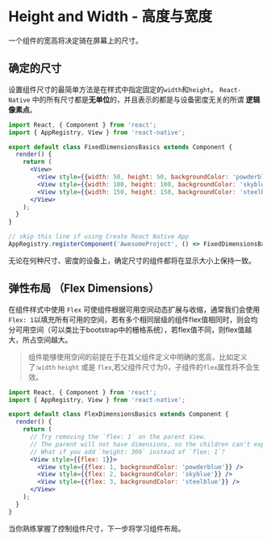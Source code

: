 # Height and Width - 高度与宽度

一个组件的宽高将决定骑在屏幕上的尺寸。

## 确定的尺寸

设置组件尺寸的最简单方法是在样式中指定固定的`width`和`height`。 `React-Native` 中的所有尺寸都是**无单位**的，并且表示的都是与设备密度无关的所谓 **逻辑像素点**。

``` jsx
import React, { Component } from 'react';
import { AppRegistry, View } from 'react-native';

export default class FixedDimensionsBasics extends Component {
  render() {
    return (
      <View>
        <View style={{width: 50, height: 50, backgroundColor: 'powderblue'}} />
        <View style={{width: 100, height: 100, backgroundColor: 'skyblue'}} />
        <View style={{width: 150, height: 150, backgroundColor: 'steelblue'}} />
      </View>
    );
  }
}

// skip this line if using Create React Native App
AppRegistry.registerComponent('AwesomeProject', () => FixedDimensionsBasics);

```

无论在何种尺寸、密度的设备上，确定尺寸的组件都将在显示大小上保持一致。

## 弹性布局 （Flex Dimensions）

在组件样式中使用 `Flex` 可使组件根据可用空间动态扩展与收缩，通常我们会使用 `Flex: 1`以填充所有可用的空间，若有多个相同层级的组件flex值相同时，则会均分可用空间（可以类比于bootstrap中的栅格系统），若flex值不同，则flex值越大，所占空间越大。

> 组件能够使用空间的前提在于在其父组件定义中明确的宽高，比如定义了:`width` `height` 或是 `flex`,若父组件尺寸为0，子组件的`flex`属性将不会生效。

```jsx
import React, { Component } from 'react';
import { AppRegistry, View } from 'react-native';

export default class FlexDimensionsBasics extends Component {
  render() {
    return (
      // Try removing the `flex: 1` on the parent View.
      // The parent will not have dimensions, so the children can't expand.
      // What if you add `height: 300` instead of `flex: 1`?
      <View style={{flex: 1}}>
        <View style={{flex: 1, backgroundColor: 'powderblue'}} />
        <View style={{flex: 2, backgroundColor: 'skyblue'}} />
        <View style={{flex: 3, backgroundColor: 'steelblue'}} />
      </View>
    );
  }
}
```

当你熟练掌握了控制组件尺寸，下一步将学习组件布局。
